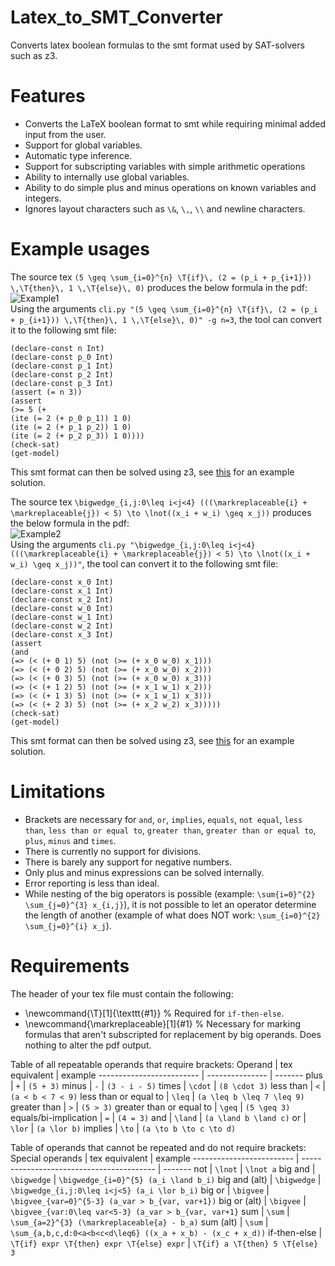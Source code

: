 # Latex_to_SMT_Converter
Converts latex boolean formulas to the smt format used by SAT-solvers such as z3.

# Features
* Converts the LaTeX boolean format to smt while requiring minimal added input from the user.  
* Support for global variables.
* Automatic type inference.
* Support for subscripting variables with simple arithmetic operations
* Ability to internally use global variables.
* Ability to do simple plus and minus operations on known variables and integers.
* Ignores layout characters such as `\&`, `\,`,  `\\` and newline characters.

# Example usages
The source tex `(5 \geq \sum_{i=0}^{n} \T{if}\, (2 = (p_i + p_{i+1})) \,\T{then}\, 1 \,\T{else}\, 0)` produces the below formula in the pdf:  
![Example1](https://i.imgur.com/9yA5mfg.png)  
Using the arguments `cli.py "(5 \geq \sum_{i=0}^{n} \T{if}\, (2 = (p_i + p_{i+1})) \,\T{then}\, 1 \,\T{else}\, 0)" -g n=3`, the tool can convert it to the following smt file:
```
(declare-const n Int)
(declare-const p_0 Int)
(declare-const p_1 Int)
(declare-const p_2 Int)
(declare-const p_3 Int)
(assert (= n 3))
(assert
(>= 5 (+
(ite (= 2 (+ p_0 p_1)) 1 0)
(ite (= 2 (+ p_1 p_2)) 1 0)
(ite (= 2 (+ p_2 p_3)) 1 0))))
(check-sat)
(get-model)
```
This smt format can then be solved using z3, see [this](https://rise4fun.com/Z3/9sxC) for an example solution.

The source tex `\bigwedge_{i,j:0\leq i<j<4} (((\markreplaceable{i} + \markreplaceable{j}) < 5) \to \lnot((x_i + w_i) \geq x_j))` produces the below formula in the pdf:  
![Example2](https://i.imgur.com/rZ0cGGg.png)  
Using the arguments `cli.py "\bigwedge_{i,j:0\leq i<j<4} (((\markreplaceable{i} + \markreplaceable{j}) < 5) \to \lnot((x_i + w_i) \geq x_j))"`, the tool can convert it to the following smt file:
```
(declare-const x_0 Int)
(declare-const x_1 Int)
(declare-const x_2 Int)
(declare-const w_0 Int)
(declare-const w_1 Int)
(declare-const w_2 Int)
(declare-const x_3 Int)
(assert
(and
(=> (< (+ 0 1) 5) (not (>= (+ x_0 w_0) x_1)))
(=> (< (+ 0 2) 5) (not (>= (+ x_0 w_0) x_2)))
(=> (< (+ 0 3) 5) (not (>= (+ x_0 w_0) x_3)))
(=> (< (+ 1 2) 5) (not (>= (+ x_1 w_1) x_2)))
(=> (< (+ 1 3) 5) (not (>= (+ x_1 w_1) x_3)))
(=> (< (+ 2 3) 5) (not (>= (+ x_2 w_2) x_3)))))
(check-sat)
(get-model)
```
This smt format can then be solved using z3, see [this](https://rise4fun.com/Z3/owAXO) for an example solution.
# Limitations
* Brackets are necessary for `and`, `or`, `implies`, `equals`, `not equal`, `less than`, `less than or equal to`, `greater than`, `greater than or equal to`, `plus`, `minus` and `times`.
* There is currently no support for divisions.
* There is barely any support for negative numbers.
* Only plus and minus expressions can be solved internally.
* Error reporting is less than ideal.
* While nesting of the big operators is possible (example: `\sum{i=0}^{2} \sum_{j=0}^{3} x_{i,j}`), it is not possible to let an operator determine the length of another (example of what does NOT work: `\sum_{i=0}^{2} \sum_{j=0}^{i} x_j`).

# Requirements
The header of your tex file must contain the following:  
* \newcommand{\T}[1]{\texttt{#1}} % Required for `if-then-else`.
* \newcommand{\markreplaceable}[1]{#1} % Necessary for marking formulas that aren't subscripted for replacement by big operands. Does nothing to alter the pdf output.

Table of all repeatable operands that require brackets:
Operand                   | tex equivalent  | example
------------------------- | --------------- | ------- 
plus                      | `+`             | `(5 + 3)`
minus                     | `-`             | `(3 - i - 5)`
times                     | `\cdot`         | `(8 \cdot 3)`
less than                 | `<`             | `(a < b < 7 < 9)`
less than or equal to     | `\leq`          | `(a \leq b \leq 7 \leq 9)`
greater than              | `>`             | `(5 > 3)`
greater than or equal to  | `\geq`          | `(5 \geq 3)`
equals/bi-implication     | `=`             | `(4 = 3)`
and                       | `\land`         | `(a \land b \land c)`
or                    	  | `\lor`          | `(a \lor b)`
implies                   | `\to`           | `(a \to b \to c \to d)`

Table of operands that cannot be repeated and do not require brackets:
Special operands          | tex equivalent                            | example
------------------------- | ----------------------------------------- | -------
not                       | `\lnot`                                   | `\lnot a`
big and                   | `\bigwedge`                               | `\bigwedge_{i=0}^{5} (a_i \land b_i)`
big and (alt)             | `\bigwedge`                               | `\bigwedge_{i,j:0\leq i<j<5} (a_i \lor b_i)`
big or                    | `\bigvee`                                 | `\bigvee_{var=0}^{5-3} (a_var > b_{var, var+1})`
big or (alt)              | `\bigvee`                                 | `\bigvee_{var:0\leq var<5-3} (a_var > b_{var, var+1}`
sum                       | `\sum`                                    | `\sum_{a=2}^{3} (\markreplaceable{a} - b_a)`
sum (alt)                 | `\sum`                                    | `\sum_{a,b,c,d:0<a<b<c<d\leq6} ((x_a + x_b) - (x_c + x_d))`
if-then-else              | `\T{if} expr \T{then} expr \T{else} expr` | `\T{if} a \T{then} 5 \T{else} 3`



